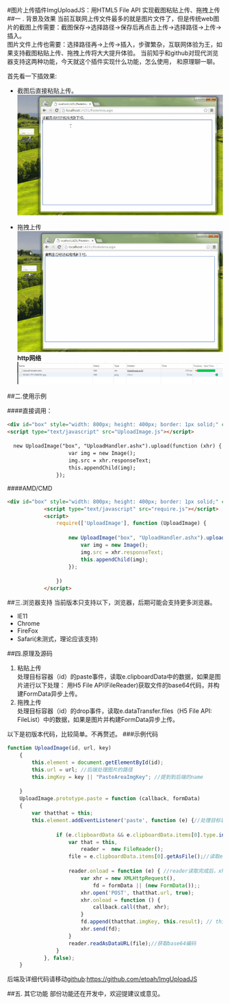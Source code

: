 #图片上传插件ImgUploadJS：用HTML5 File API 实现截图粘贴上传、拖拽上传
##一 . 背景及效果
当前互联网上传文件最多的就是图片文件了，但是传统web图片的截图上传需要：截图保存->选择路径->保存后再点击上传->选择路径->上传->插入。      
图片文件上传也需要：选择路径再->上传->插入，步骤繁杂，互联网体验为王，如果支持截图粘贴上传、拖拽上传将大大提升体验。
当前知乎和github对现代浏览器支持这两种功能，今天就这个插件实现什么功能，怎么使用， 和原理聊一聊。

首先看一下插效果:   
* 截图后直接粘贴上传。    
![](howtouse.gif)  

* 拖拽上传    
![](drap.gif)     
**http网络**     
![](requestAndRes.jpg) 

##二.使用示例

####直接调用：
```html
<div id="box" style="width: 800px; height: 400px; border: 1px solid;" contenteditable="true"></div>
<script type="text/javascript" src="UploadImage.js"></script>

  new UploadImage("box", "UploadHandler.ashx").upload(function (xhr) {
                    var img = new Image();
                    img.src = xhr.responseText;
                    this.appendChild(img);
                });
```

####AMD/CMD
```html
<div id="box" style="width: 800px; height: 400px; border: 1px solid;" contenteditable="true"></div>
            <script type="text/javascript" src="require.js"></script>
            <script>
                require(['UploadImage'], function (UploadImage) {

                    new UploadImage("box", "UploadHandler.ashx").upload(function (xhr) {
                        var img = new Image();
                        img.src = xhr.responseText;
                        this.appendChild(img);
                    });

                })
            </script>
```

##三.浏览器支持
当前版本只支持以下，浏览器，后期可能会支持更多浏览器。
* IE11
* Chrome
* FireFox
* Safari(未测式，理论应该支持)

##四.原理及源码
1. 粘贴上传   
处理目标容器（id）的paste事件，读取e.clipboardData中的数据，如果是图片进行以下处理：
用H5 File API(FileReader)获取文件的base64代码，并构建FormData异步上传。
2. 拖拽上传    
处理目标容器（id）的drop事件，读取e.dataTransfer.files（H5 File API: FileList）中的数据，如果是图片并构建FormData异步上传。
    

 以下是初版本代码，比较简单。不再赘述。
###示例代码

```javascript
function UploadImage(id, url, key)
    {
        this.element = document.getElementById(id); 
        this.url = url; //后端处理图片的路径
        this.imgKey = key || "PasteAreaImgKey"; //提到到后端的name

    }
    UploadImage.prototype.paste = function (callback, formData) 
    {
        var thatthat = this;
        this.element.addEventListener('paste', function (e) {//处理目标容器（id）的paste事件

                if (e.clipboardData && e.clipboardData.items[0].type.indexOf('image') > -1) {
                    var that = this,
                        reader =  new FileReader();
                    file = e.clipboardData.items[0].getAsFile();//读取e.clipboardData中的数据：Blob对象

                    reader.onload = function (e) { //reader读取完成后，xhr上传
                        var xhr = new XMLHttpRequest(),
                            fd = formData || (new FormData());;
                        xhr.open('POST', thatthat.url, true);
                        xhr.onload = function () {
                            callback.call(that, xhr);
                        }
                        fd.append(thatthat.imgKey, this.result); // this.result得到图片的base64
                        xhr.send(fd);
                    }
                    reader.readAsDataURL(file);//获取base64编码
                }
            }, false);
    }

```
后端及详细代码请移动[github](https://github.com/etoah/ImgUploadJS):https://github.com/etoah/ImgUploadJS


##五. 其它功能
部份功能还在开发中，欢迎提建议或意见。


